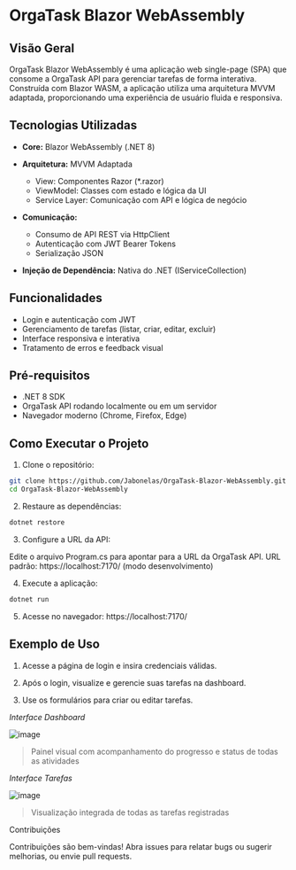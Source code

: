 # OrgaTask Blazor WebAssembly

## Visão Geral

OrgaTask Blazor WebAssembly é uma aplicação web single-page (SPA) que consome a OrgaTask API para gerenciar tarefas de forma interativa. Construída com Blazor WASM, a aplicação utiliza uma arquitetura MVVM adaptada, proporcionando uma experiência de usuário fluida e responsiva.

## Tecnologias Utilizadas

- **Core:** Blazor WebAssembly (.NET 8)
- **Arquitetura:** MVVM Adaptada
  - View: Componentes Razor (*.razor)
  - ViewModel: Classes com estado e lógica da UI
  - Service Layer: Comunicação com API e lógica de negócio

- **Comunicação:**

  - Consumo de API REST via HttpClient
  - Autenticação com JWT Bearer Tokens
  - Serialização JSON
- **Injeção de Dependência:** Nativa do .NET (IServiceCollection)

## Funcionalidades

- Login e autenticação com JWT
- Gerenciamento de tarefas (listar, criar, editar, excluir)
- Interface responsiva e interativa
- Tratamento de erros e feedback visual

## Pré-requisitos

- .NET 8 SDK
- OrgaTask API rodando localmente ou em um servidor
- Navegador moderno (Chrome, Firefox, Edge)

## Como Executar o Projeto

1. Clone o repositório:

```bash
git clone https://github.com/Jabonelas/OrgaTask-Blazor-WebAssembly.git
cd OrgaTask-Blazor-WebAssembly
```

2. Restaure as dependências:

```bash
dotnet restore
```

3. Configure a URL da API:

Edite o arquivo Program.cs para apontar para a URL da OrgaTask API. 
URL padrão: https://localhost:7170/ (modo desenvolvimento)

4. Execute a aplicação:

```bash
dotnet run
```

5. Acesse no navegador: https://localhost:7170/

## Exemplo de Uso

1. Acesse a página de login e insira credenciais válidas.

2. Após o login, visualize e gerencie suas tarefas na dashboard.

3. Use os formulários para criar ou editar tarefas.



<p><em>Interface Dashboard</em></p>

![image](https://github.com/user-attachments/assets/3866f0ab-9589-4e93-ab15-4d6ab71e2290)
> Painel visual com acompanhamento do progresso e status de todas as atividades

<p><em>Interface Tarefas</em></p>

![image](https://github.com/user-attachments/assets/5f193776-f492-4dcb-981c-cdf942224c3a)
> Visualização integrada de todas as tarefas registradas

Contribuições

Contribuições são bem-vindas! Abra issues para relatar bugs ou sugerir melhorias, ou envie pull requests.
